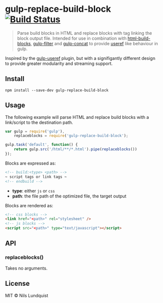 # gulp-replace-build-block [![Build Status](https://travis-ci.org/nlundquist/gulp-replace-build-block.svg?branch=master)](https://travis-ci.org/nlundquist/gulp-replace-build-block)

> Parse build blocks in HTML and replace blocks with tag linking the block output file. Intended for use in combination with [html-build-blocks](https://github.com/nlundquist/html-build-blocks), [gulp-filter](https://github.com/sindresorhus/gulp-filter) and [gulp-concat](https://github.com/wearefractal/gulp-concat) to provide [useref](https://github.com/digisfera/useref) like behaviour in gulp.

Inspired by the [gulp-useref](https://github.com/jonkemp/gulp-useref) plugin,  but with a signifigantly different design to provide greater modularity and streaming support.


## Install
```
npm install --save-dev gulp-replace-build-block
```


## Usage

The following example will parse HTML and replace build blocks with a link/script to the destination path.

```js
var gulp = require('gulp'),
    replaceblocks = require('gulp-replace-build-block');

gulp.task('default', function() {
    return gulp.src('/html/**/*.html').pipe(replaceblocks())
});
```

Blocks are expressed as:
```html
<!-- build:<type> <path> -->
~ script tags or link tags ~
<!-- endbuild -->
```

- **type**: either `js` or `css`
- **path**: the file path of the optimized file, the target output

Blocks are rendered as:
```html
<!-- css blocks -->
<link href="<path>" rel="stylesheet" />
<!-- js blocks -->
<script src="<path>" type="text/javascript"></script>
```

## API

### replaceblocks()

Takes no arguments.

## License

MIT © Nils Lundquist